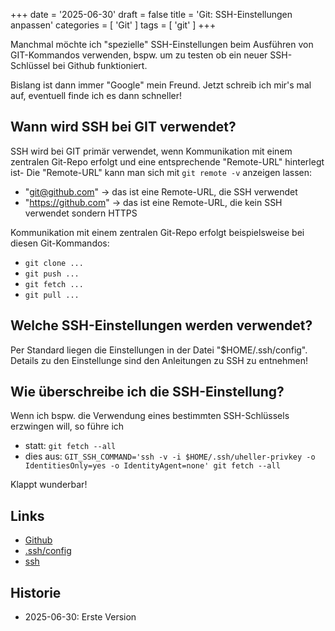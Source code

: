 +++
date = '2025-06-30'
draft = false
title = 'Git: SSH-Einstellungen anpassen'
categories = [ 'Git' ]
tags = [ 'git' ]
+++

<!--Git: SSH-Einstellungen anpassen-->
<!--===============================-->

Manchmal möchte ich "spezielle" SSH-Einstellungen
beim Ausführen von GIT-Kommandos verwenden, bspw.
um zu testen ob ein neuer SSH-Schlüssel bei Github
funktioniert.

Bislang ist dann immer "Google" mein Freund.
Jetzt schreib ich mir's mal auf, eventuell finde
ich es dann schneller!

<!--more-->

Wann wird SSH bei GIT verwendet?
--------------------------------

SSH wird bei GIT primär verwendet, wenn Kommunikation
mit einem zentralen Git-Repo erfolgt und eine entsprechende
"Remote-URL" hinterlegt ist- Die "Remote-URL" kann man sich
mit `git remote -v` anzeigen lassen:

- "git@github.com" -> das ist eine Remote-URL, die SSH verwendet
- "https://github.com" -> das ist eine Remote-URL, die kein SSH verwendet sondern HTTPS

Kommunikation mit einem zentralen Git-Repo erfolgt beispielsweise
bei diesen Git-Kommandos:

- `git clone ...`
- `git push ...`
- `git fetch ...`
- `git pull ...`

Welche SSH-Einstellungen werden verwendet?
------------------------------------------

Per Standard liegen die Einstellungen in der Datei "$HOME/.ssh/config".
Details zu den Einstellunge sind den Anleitungen zu SSH zu entnehmen!

Wie überschreibe ich die SSH-Einstellung?
-----------------------------------------

Wenn ich bspw. die Verwendung eines bestimmten SSH-Schlüssels erzwingen will,
so führe ich

- statt: `git fetch --all`
- dies aus: `GIT_SSH_COMMAND='ssh -v -i $HOME/.ssh/uheller-privkey -o IdentitiesOnly=yes -o IdentityAgent=none' git fetch --all`

Klappt wunderbar!

Links
-----

- [Github](https://github.com)
- [.ssh/config](https://linux.die.net/man/5/ssh_config)
- [ssh](https://linux.die.net/man/1/ssh)

Historie
--------

- 2025-06-30: Erste Version
